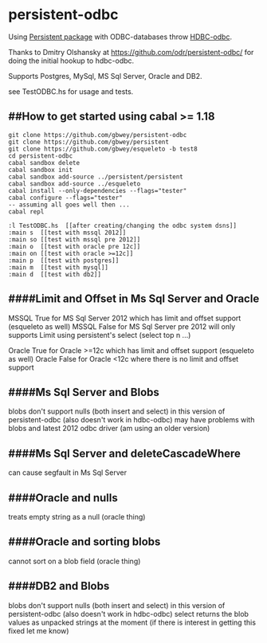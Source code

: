 persistent-odbc
===============
Using [Persistent package](http://hackage.haskell.org/package/persistent) with ODBC-databases 
throw [HDBC-odbc](http://hackage.haskell.org/package/hdbc-odbc).

Thanks to Dmitry Olshansky at https://github.com/odr/persistent-odbc/
for doing the initial hookup to hdbc-odbc.

Supports Postgres, MySql, MS Sql Server, Oracle and DB2.

see TestODBC.hs for usage and tests.

##How to get started using cabal >= 1.18
--------------------------------------
    git clone https://github.com/gbwey/persistent-odbc
    git clone https://github.com/gbwey/persistent
    git clone https://github.com/gbwey/esqueleto -b test8
    cd persistent-odbc
    cabal sandbox delete
    cabal sandbox init
    cabal sandbox add-source ../persistent/persistent
    cabal sandbox add-source ../esqueleto
    cabal install --only-dependencies --flags="tester"
    cabal configure --flags="tester"
    -- assuming all goes well then ...
    cabal repl
    
    :l TestODBC.hs  [[after creating/changing the odbc system dsns]]
    :main s  [[test with mssql 2012]]
    :main so [[test with mssql pre 2012]]
    :main o  [[test with oracle pre 12c]]
    :main on [[test with oracle >=12c]]
    :main p  [[test with postgres]]
    :main m  [[test with mysql]]
    :main d  [[test with db2]]

####Limit and Offset in Ms Sql Server and Oracle
--------------------------------------------
  MSSQL True for MS Sql Server 2012 which has limit and offset support (esqueleto as well)
  MSSQL False for MS Sql Server pre 2012 will only supports Limit using persistent's select (select top n ...)

  Oracle True for Oracle >=12c which has limit and offset support (esqueleto as well)
  Oracle False for Oracle <12c where there is no limit and offset support 

####Ms Sql Server and Blobs
-----------------------
  blobs don't support nulls (both insert and select) in this version of persistent-odbc (also doesn't work in hdbc-odbc)
  may have problems with blobs and latest 2012 odbc driver (am using an older version)

####Ms Sql Server and deleteCascadeWhere
------------------------------------
  can cause segfault in Ms Sql Server

####Oracle and nulls
----------------
  treats empty string as a null (oracle thing)

####Oracle and sorting blobs
------------------------
  cannot sort on a blob field (oracle thing)

####DB2 and Blobs
-----------------------
  blobs don't support nulls (both insert and select) in this version of persistent-odbc (also doesn't work in hdbc-odbc)
  select returns the blob values as unpacked strings at the moment (if there is interest in getting this fixed let me know)
